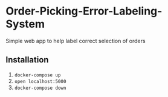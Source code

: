 # Order-Picking-Error-Labeling-System
Simple web app to help label correct selection of orders

## Installation

1. `docker-compose up`
2. `open localhost:5000`
3. `docker-compose down`
